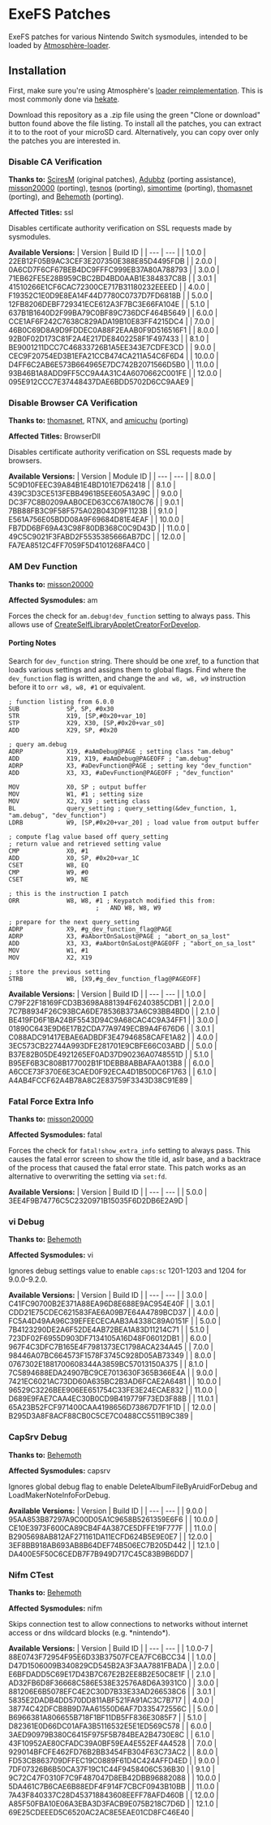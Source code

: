 # ExeFS Patches

ExeFS patches for various Nintendo Switch sysmodules, intended to be loaded by [Atmosphère-loader](https://github.com/Atmosphere-NX/Atmosphere/tree/master/stratosphere/loader).

## Installation

First, make sure you're using Atmosphère's [loader reimplementation](https://github.com/Atmosphere-NX/Atmosphere/tree/master/stratosphere/loader).
This is most commonly done via [hekate](https://github.com/CTCaer/hekate).

Download this repository as a .zip file using the green "Clone or download" button found above the file listing.
To install all the patches, you can extract it to to the root of your microSD card. Alternatively, you can copy
over only the patches you are interested in.

### Disable CA Verification

**Thanks to:** [SciresM](https://github.com/SciresM) (original patches), [Adubbz](https://github.com/Adubbz) (porting assistance), [misson20000](https://github.com/misson20000) (porting), [tesnos](https://github.com/tesnos) (porting), [simontime](https://github.com/simontime) (porting), [thomasnet](https://github.com/thomasnet-mc) (porting), and [Behemoth](https://github.com/HookedBehemoth) (porting).

**Affected Titles:** ssl

Disables certificate authority verification on SSL requests made by sysmodules.

**Available Versions:**
| Version | Build ID |
| --- | --- |
| 1.0.0 | 22EB12F05B9AC3CEF3E207350E388E85D4495FDB |
| 2.0.0 | 0A6CD7F6CF67BEB4DC9FFFC999EB37A80A788793 |
| 3.0.0 | 71EB62FE5E28B959CBC2BD4BD0AAB1E384837C8B |
| 3.0.1 | 41510266E1CF6CAC72300CE717B31180232EEEED |
| 4.0.0 | F19352C1E0D9E8EA14F44D7780C0737D7FD6818B |
| 5.0.0 | 12FB8206DEBF729341ECE612A3F7BC3E66FA104E |
| 5.1.0 | 637B1B1640D2F99BA79C0BF89C736DCF464B5649 |
| 6.0.0 | CCE1AF6F242C7638C829ADA19B10E83FF4215DC4 |
| 7.0.0 | 46B0C69D8A9D9FDDEC0A88F2EAAB0F9D516516F1 |
| 8.0.0 | 92B0F02D173C81F2A4E217DE8402258F1F497433 |
| 8.1.0 | BE9001211DCC7C46833726B1A5EE343E7CDFE3CD |
| 9.0.0 | CEC9F20754ED3B1EFA21CCB474CA211A54C6F6D4 |
| 10.0.0 | D4FF6C2AB6E573B664965E7DC742B2071566D5B0 |
| 11.0.0 | 93B46B1A8ADD9FF5CC9A4A31C4A6070662C001FE |
| 12.0.0 | 095E912CCC7E37448437DAE6BDD5702D6CC9AAE9 |

### Disable Browser CA Verification

**Thanks to:** [thomasnet](https://github.com/thomasnet-mc), RTNX, and [amicuchu](https://github.com/amicuchu) (porting)

**Affected Titles:** BrowserDll

Disables certificate authority verification on SSL requests made by browsers.

**Available Versions:**
| Version | Module ID |
| --- | --- |
| 8.0.0 | 5C9D10FEEC39A84B1E4BD101E7D62418 |
| 8.1.0 | 439C3D3CE513FEBB4961B5EE605A3A9C |
| 9.0.0 | DC3F7C8B0209AAB0CED63CC67A180C76 |
| 9.0.1 | 7BB88FB3C9F58F575A02B043D9F1123B |
| 9.1.0 | E561A756E05BDD08A9F69684D81E4EAF |
| 10.0.0 | FB7DD6BF69A43C98F80DB368C0C9D43D |
| 11.0.0 | 49C5C9021F3FABD2F5535385666AB7DC |
| 12.0.0 | FA7EA8512C4FF7059F5D4101268FA4C0 |

### AM Dev Function

**Thanks to:** [misson20000](https://github.com/misson20000)

**Affected Sysmodules:** am

Forces the check for `am.debug!dev_function` setting to always pass. This allows use of [CreateSelfLibraryAppletCreatorForDevelop](https://reswitched.github.io/SwIPC/ifaces.html#nn::am::service::IAllSystemAppletProxiesService(400)).

#### Porting Notes

Search for `dev_function` string. There should be one xref, to a function that loads various settings and assigns them to global flags.
Find where the `dev_function` flag is written, and change the `and w8, w8, w9` instruction before it to `orr w8, w8, #1` or equivalent.

```
; function listing from 6.0.0
SUB             SP, SP, #0x30
STR             X19, [SP,#0x20+var_10]
STP             X29, X30, [SP,#0x20+var_s0]
ADD             X29, SP, #0x20

; query am.debug
ADRP            X19, #aAmDebug@PAGE ; setting class "am.debug"
ADD             X19, X19, #aAmDebug@PAGEOFF ; "am.debug"
ADRP            X3, #aDevFunction@PAGE ; setting key "dev_function"
ADD             X3, X3, #aDevFunction@PAGEOFF ; "dev_function"

MOV             X0, SP ; output buffer
MOV             W1, #1 ; setting size
MOV             X2, X19 ; setting class
BL              query_setting ; query_setting(&dev_function, 1, "am.debug", "dev_function")
LDRB            W9, [SP,#0x20+var_20] ; load value from output buffer

; compute flag value based off query_setting
; return value and retrieved setting value
CMP             X0, #1
ADD             X0, SP, #0x20+var_1C
CSET            W8, EQ
CMP             W9, #0
CSET            W9, NE

; this is the instruction I patch
ORR             W8, W8, #1 ; Keypatch modified this from:
                        ;   AND W8, W8, W9

; prepare for the next query_setting
ADRP            X9, #g_dev_function_flag@PAGE
ADRP            X3, #aAbortOnSaLost@PAGE ; "abort_on_sa_lost"
ADD             X3, X3, #aAbortOnSaLost@PAGEOFF ; "abort_on_sa_lost"
MOV             W1, #1
MOV             X2, X19

; store the previous setting
STRB            W8, [X9,#g_dev_function_flag@PAGEOFF]
```

**Available Versions:**
| Version | Build ID |
| --- | --- |
| 1.0.0 | C79F22F18169FCD3B3698A881394F6240385CDB1 |
| 2.0.0 | 7C7B8934F26C93BCA6DE78536B373A6C93BB4BD0 |
| 2.1.0 | BE419FD6F1BA24BF5543D94C9A68CAC4C9A34FF1 |
| 3.0.0 | 01890C643E9D6E17B2CDA77A9749ECB9A4F676D6 |
| 3.0.1 | C088ADC91417EBAE6ADBDF3E47946858CAFE1A82 |
| 4.0.0 | 3EC573CB22744A993DFE281701E9CBFE66C03ABD |
| 5.0.0 | B37E82B05DE4921265EF0AD37D90236A0748551D |
| 5.1.0 | B95EF6B3C808B177002B1F1DEBB8ABBAFAA013B8 |
| 6.0.0 | A6CCE73F370E6E3CAED0F92ECA4D1B50DC6F1763 |
| 6.1.0 | A4AB4FCCF62A4B78A8C2E83759F3343D38C91E89 |

### Fatal Force Extra Info

**Thanks to:** [misson20000](https://github.com/misson20000)

**Affected Sysmodules:** fatal

Forces the check for `fatal!show_extra_info` setting to always pass. This causes the fatal error screen to show the title id, aslr base, and a backtrace of the process that caused the fatal error state.
This patch works as an alternative to overwriting the setting via `set:fd`.

**Available Versions:**
| Version | Build ID |
| --- | --- |
| 5.0.0 | 3EE4F9B74776C5C2320971B15035F6D2DB6E2A9D |

### vi Debug

**Thanks to:** [Behemoth](https://github.com/HookedBehemoth)

**Affected Sysmodules:** vi

Ignores debug settings value to enable `caps:sc` 1201-1203 and 1204 for 9.0.0-9.2.0.

**Available Versions:**
| Version | Build ID |
| --- | --- |
| 3.0.0 | C41FC90700B2E371A88EA96D8E688E9AC954E40F |
| 3.0.1 | CDD21E75CDEC621583FAE6A09B7E64A4789BCD37 |
| 4.0.0 | FC5A4D49AA96C39EFEECECAAB3A4338C89A0151F |
| 5.0.0 | 7B4123290DE2A6F52DE4AB72BEA1A83D11214C71 |
| 5.1.0 | 723DF02F6955D903DF7134105A16D48F06012DB1 |
| 6.0.0 | 967F4C3DFC7B165E4F7981373EC1798ACA234A45 |
| 7.0.0 | 98446A07BC664573F1578F3745C928D05AB73349 |
| 8.0.0 | 0767302E1881700608344A3859BC57013150A375 |
| 8.1.0 | 7C5894688EDA24907BC9CE7013630F365B366E4A |
| 9.0.0 | 7421EC6021AC73DD60A635BC2B3AD6FCAE2A6481 |
| 10.0.0 | 96529C3226BEE906EE651754C33FE3E24ECAE832 |
| 11.0.0 | D689E9FAE7CAA4EC30B0CD9B419779F73ED3F88B |
| 11.0.1 | 65A23B52FCF971400CAA4198656D73867D7F1F1D |
| 12.0.0 | B295D3A8F8ACF88CB0C5CE7C0488CC5511B9C389 |

### CapSrv Debug

**Thanks to:** [Behemoth](https://github.com/HookedBehemoth)

**Affected Sysmodules:** capsrv

Ignores global debug flag to enable DeleteAlbumFileByAruidForDebug and LoadMakerNoteInfoForDebug.

**Available Versions:**
| Version | Build ID |
| --- | --- |
| 9.0.0 | 95AA853B87297A9C00D05A1C9658B5261359E6F6 |
| 10.0.0 | CE10E3973F600CA89CB4F4A387CE5DFFE19F777F |
| 11.0.0 | B2905698AB812AF271161DA11ECFD624B5E9E0E7 |
| 12.0.0 | 3EF8BB918AB693AB8B64DEF74B506EC7B205D442 |
| 12.1.0 | DA400E5F50C6CEDB7F7B949D717C45C83B9B6DD7 |

### Nifm CTest

**Thanks to:** [Behemoth](https://github.com/HookedBehemoth)

**Affected Sysmodules:** nifm

Skips connection test to allow connections to networks without internet access or dns wildcard blocks (e.g. \*nintendo\*).

**Available Versions:**
| Version | Build ID |
| --- | --- |
| 1.0.0-7 | 88E0743F72954F95E6D33B37507FCEA7FC6BCC34 |
| 1.0.0 | D47D1506009B340829CD545B2A3F3AA7881FBADA |
| 2.0.0 | E6BFDADD5C69E17D43B7C67E2B2EE8B2E50C8E1F |
| 2.1.0 | AD32FB6D8F36668C586E538E32576A8D6A3931C0 |
| 3.0.0 | 881206E6B5078EFC4E2C30D7B33E33AD266538C6 |
| 3.0.1 | 5835E2DADB4DD570DD811ABF521FA91AC3C7B717 |
| 4.0.0 | 38774C42DFCB8B9D7AA61550D6AF7D335472556C |
| 5.0.0 | B6966381A806655B718F1BF11DB5FF836E3085F7 |
| 5.1.0 | D82361E0D66DC01AFA3B5116532E5E1ED569C578 |
| 6.0.0 | 3AED90979B380C6415F975F5B784BEA2B4730E8C |
| 6.1.0 | 43F10952AE80CFADC39A0BF59EA4E552EF4A4528 |
| 7.0.0 | 929014BFCFE462FD76B2BB3454FB304F63C73AC2 |
| 8.0.0 | FD53CB863709DFFEC19C0889F61D4C424AFFD4ED |
| 9.0.0 | 7DF07326B6B50CA37F19C1C44F9458406C536B30 |
| 9.1.0 | 9C72C47F0310F7C9F487047D8EB42DBB96882088 |
| 10.0.0 | 5DA461C7B6CAE6B88EDF4F914F7CBCF0943B10BB |
| 11.0.0 | 7A43F840337C28D453718843608EEFF78AFD460B |
| 12.0.0 | A85F50FBA10E06A3EBA3D3FACB9E075B218C7D6D |
| 12.1.0 | 69E25CDEEED5C6520AC2AC8E5EAE01CD8FC46E40 |
